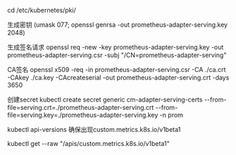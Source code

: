 


cd /etc/kubernetes/pki/

生成密钥
(umask 077; openssl genrsa -out prometheus-adapter-serving.key 2048)

生成签名请求
openssl req -new -key prometheus-adapter-serving.key -out prometheus-adapter-serving.csr -subj "/CN=prometheus-adapter-serving"

CA签名
openssl x509 -req -in prometheus-adapter-serving.csr -CA ./ca.crt -CAkey ./ca.key -CAcreateserial -out prometheus-adapter-serving.crt -days 3650

创建secret
kubectl create secret generic cm-adapter-serving-certs --from-file=serving.crt=./prometheus-adapter-serving.crt --from-file=serving.key=./prometheus-adapter-serving.key -n prom 

kubectl api-versions
确保出现custom.metrics.k8s.io/v1beta1

kubectl get --raw "/apis/custom.metrics.k8s.io/v1beta1"